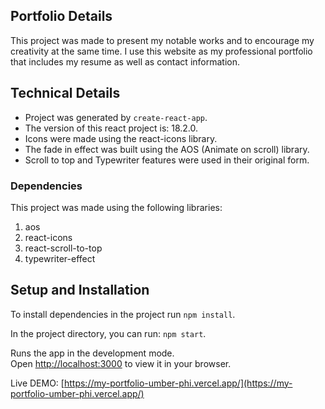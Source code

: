 ## Portfolio Details

This project was made to present my notable works and to encourage my creativity at the same time.
I use this website as my professional portfolio that includes my resume as well as contact information.

## Technical Details

- Project was generated by `create-react-app`.
- The version of this react project is: 18.2.0.
- Icons were made using the react-icons library.
- The fade in effect was built using the AOS (Animate on scroll) library.
- Scroll to top and Typewriter features were used in their original form.

### Dependencies

This project was made using the following libraries: 
1. aos
2. react-icons
3. react-scroll-to-top
4. typewriter-effect

## Setup and Installation

To install dependencies in the project run `npm install`.

In the project directory, you can run: `npm start`.

Runs the app in the development mode.\
Open [http://localhost:3000](http://localhost:3000) to view it in your browser.

Live DEMO: [https://my-portfolio-umber-phi.vercel.app/](https://my-portfolio-umber-phi.vercel.app/)
